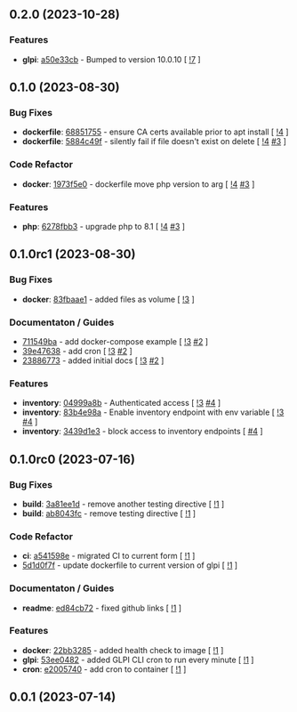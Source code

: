 ## 0.2.0 (2023-10-28)

### Features

- **glpi**: [a50e33cb](https://gitlab.com/nofusscomputing/projects/docker-glpi/-/commit/a50e33cbc96b2d6791f8ae288e1beea88a459f38) - Bumped to version 10.0.10 [ [!7](https://gitlab.com/nofusscomputing/projects/docker-glpi/-/merge_requests/7) ]

## 0.1.0 (2023-08-30)

### Bug Fixes

- **dockerfile**: [68851755](https://gitlab.com/nofusscomputing/projects/docker-glpi/-/commit/688517556a748c2ac74d657d573b4ee79a1e48d3) - ensure CA certs available prior to apt install [ [!4](https://gitlab.com/nofusscomputing/projects/docker-glpi/-/merge_requests/4) ]
- **dockerfile**: [5884c49f](https://gitlab.com/nofusscomputing/projects/docker-glpi/-/commit/5884c49f8aacfc25e5b79e1fe1edb745891b9c85) - silently fail if file doesn't exist on delete [ [!4](https://gitlab.com/nofusscomputing/projects/docker-glpi/-/merge_requests/4) [#3](https://gitlab.com/nofusscomputing/projects/docker-glpi/-/issues/3) ]

### Code Refactor

- **docker**: [1973f5e0](https://gitlab.com/nofusscomputing/projects/docker-glpi/-/commit/1973f5e00358be11e2c82ea0fdfb0f32430fa0b6) - dockerfile move php version to arg [ [!4](https://gitlab.com/nofusscomputing/projects/docker-glpi/-/merge_requests/4) [#3](https://gitlab.com/nofusscomputing/projects/docker-glpi/-/issues/3) ]

### Features

- **php**: [6278fbb3](https://gitlab.com/nofusscomputing/projects/docker-glpi/-/commit/6278fbb3dce77dc01dedcb4cefa91b428eaa9135) - upgrade php to 8.1 [ [!4](https://gitlab.com/nofusscomputing/projects/docker-glpi/-/merge_requests/4) [#3](https://gitlab.com/nofusscomputing/projects/docker-glpi/-/issues/3) ]

## 0.1.0rc1 (2023-08-30)

### Bug Fixes

- **docker**: [83fbaae1](https://gitlab.com/nofusscomputing/projects/docker-glpi/-/commit/83fbaae1d61bcd9ac73f46373694204c5e7751c8) - added files as volume [ [!3](https://gitlab.com/nofusscomputing/projects/docker-glpi/-/merge_requests/3) ]

### Documentaton / Guides

- [711549ba](https://gitlab.com/nofusscomputing/projects/docker-glpi/-/commit/711549ba4c9709c39022d8e87e401f5184637091) - add docker-compose example [ [!3](https://gitlab.com/nofusscomputing/projects/docker-glpi/-/merge_requests/3) [#2](https://gitlab.com/nofusscomputing/projects/docker-glpi/-/issues/2) ]
- [39e47638](https://gitlab.com/nofusscomputing/projects/docker-glpi/-/commit/39e476386a4a88fa6fa175f14085eb0cc3e8e4e4) - add cron [ [!3](https://gitlab.com/nofusscomputing/projects/docker-glpi/-/merge_requests/3) [#2](https://gitlab.com/nofusscomputing/projects/docker-glpi/-/issues/2) ]
- [23886773](https://gitlab.com/nofusscomputing/projects/docker-glpi/-/commit/23886773af9976a06be6296cc4a89986df0cd787) - added initial docs [ [!3](https://gitlab.com/nofusscomputing/projects/docker-glpi/-/merge_requests/3) [#2](https://gitlab.com/nofusscomputing/projects/docker-glpi/-/issues/2) ]

### Features

- **inventory**: [04999a8b](https://gitlab.com/nofusscomputing/projects/docker-glpi/-/commit/04999a8b57837d3f30a7df40323b82b4ebb0387b) - Authenticated access [ [!3](https://gitlab.com/nofusscomputing/projects/docker-glpi/-/merge_requests/3) [#4](https://gitlab.com/nofusscomputing/projects/docker-glpi/-/issues/4) ]
- **inventory**: [83b4e98a](https://gitlab.com/nofusscomputing/projects/docker-glpi/-/commit/83b4e98a189d50f5b69d25e8a02f0dee70f012e9) - Enable inventory endpoint with env variable [ [!3](https://gitlab.com/nofusscomputing/projects/docker-glpi/-/merge_requests/3) [#4](https://gitlab.com/nofusscomputing/projects/docker-glpi/-/issues/4) ]
- **inventory**: [3439d1e3](https://gitlab.com/nofusscomputing/projects/docker-glpi/-/commit/3439d1e36184e83e01829db5c0ee97984b350a5a) - block access to inventory endpoints [ [#4](https://gitlab.com/nofusscomputing/projects/docker-glpi/-/issues/4) ]

## 0.1.0rc0 (2023-07-16)

### Bug Fixes

- **build**: [3a81ee1d](https://gitlab.com/nofusscomputing/projects/docker-glpi/-/commit/3a81ee1dfed8d96908ab827d8a24f7923be351a3) - remove another testing directive [ [!1](https://gitlab.com/nofusscomputing/projects/docker-glpi/-/merge_requests/1) ]
- **build**: [ab8043fc](https://gitlab.com/nofusscomputing/projects/docker-glpi/-/commit/ab8043fc9353dd3955f9ae2a0fbd00aa6812fbbf) - remove testing directive [ [!1](https://gitlab.com/nofusscomputing/projects/docker-glpi/-/merge_requests/1) ]

### Code Refactor

- **ci**: [a541598e](https://gitlab.com/nofusscomputing/projects/docker-glpi/-/commit/a541598e482b24ef0fdfd04d96de87de5b6afed2) - migrated CI to current form [ [!1](https://gitlab.com/nofusscomputing/projects/docker-glpi/-/merge_requests/1) ]
- [5d1d0f7f](https://gitlab.com/nofusscomputing/projects/docker-glpi/-/commit/5d1d0f7feb4b4923651c603a04f49c7c66ff7315) - update dockerfile to current version of glpi [ [!1](https://gitlab.com/nofusscomputing/projects/docker-glpi/-/merge_requests/1) ]

### Documentaton / Guides

- **readme**: [ed84cb72](https://gitlab.com/nofusscomputing/projects/docker-glpi/-/commit/ed84cb72a0465a61992e5aeec2208c0c429d63b9) - fixed github links [ [!1](https://gitlab.com/nofusscomputing/projects/docker-glpi/-/merge_requests/1) ]

### Features

- **docker**: [22bb3285](https://gitlab.com/nofusscomputing/projects/docker-glpi/-/commit/22bb328581f7f6b5c4bcdf07f28878863b1e3dba) - added health check to image [ [!1](https://gitlab.com/nofusscomputing/projects/docker-glpi/-/merge_requests/1) ]
- **glpi**: [53ee0482](https://gitlab.com/nofusscomputing/projects/docker-glpi/-/commit/53ee0482fe9f3e30b3cf51e5b604a6f8e494d490) - added GLPI CLI cron to run every minute [ [!1](https://gitlab.com/nofusscomputing/projects/docker-glpi/-/merge_requests/1) ]
- **cron**: [e2005740](https://gitlab.com/nofusscomputing/projects/docker-glpi/-/commit/e20057409955634790de23b9d1bb7b4abf70f105) - add cron to container [ [!1](https://gitlab.com/nofusscomputing/projects/docker-glpi/-/merge_requests/1) ]

## 0.0.1 (2023-07-14)
